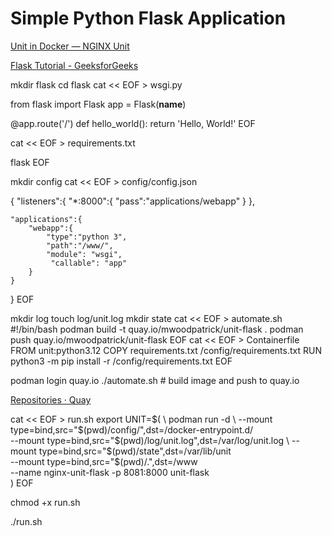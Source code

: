 # Simple Python Flask Application

[Unit in Docker — NGINX Unit](https://unit.nginx.org/howto/docker/)

[Flask Tutorial - GeeksforGeeks](https://www.geeksforgeeks.org/flask-tutorial/)

mkdir flask
 cd flask
 cat << EOF > wsgi.py

from flask import Flask
app = Flask(__name__)

@app.route('/')
def hello_world():
    return 'Hello, World!'
EOF

 cat << EOF > requirements.txt

flask
EOF

 mkdir config
 cat << EOF > config/config.json

{
    "listeners":{
        "*:8000":{
            "pass":"applications/webapp"
        }
    },

    "applications":{
        "webapp":{
            "type":"python 3",
            "path":"/www/",
            "module": "wsgi",
             "callable": "app"
        }
    }
}
EOF

 mkdir log
 touch log/unit.log
 mkdir state
 cat << EOF >  automate.sh
#!/bin/bash
podman build -t quay.io/mwoodpatrick/unit-flask .
podman push quay.io/mwoodpatrick/unit-flask
EOF
cat << EOF > Containerfile
FROM unit:python3.12
COPY requirements.txt /config/requirements.txt
RUN python3 -m pip install -r /config/requirements.txt
EOF

 podman login quay.io
 ./automate.sh # build image and push to  quay.io

[Repositories · Quay](https://quay.io/repository/)

cat << EOF > run.sh
export UNIT=$(                                                         \
      podman run -d                                                      \
      --mount type=bind,src="$(pwd)/config/",dst=/docker-entrypoint.d/   \
      --mount type=bind,src="$(pwd)/log/unit.log",dst=/var/log/unit.log  \
      --mount type=bind,src="$(pwd)/state",dst=/var/lib/unit             \
      --mount type=bind,src="$(pwd)/.",dst=/www                     \
      --name nginx-unit-flask -p 8081:8000 unit-flask                                           \
  )
EOF

chmod +x run.sh

./run.sh

